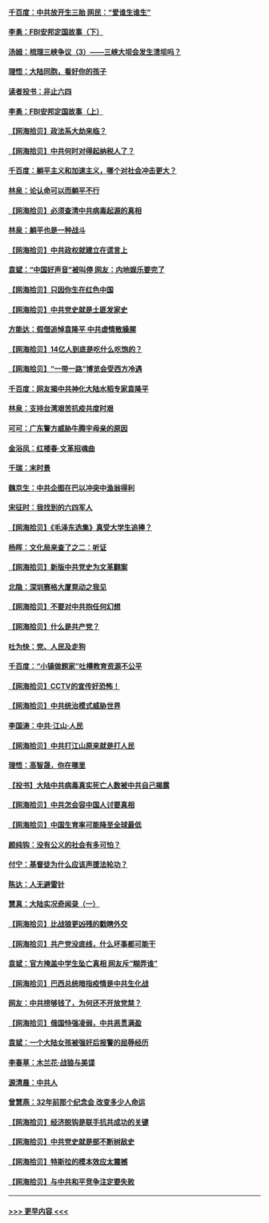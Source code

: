 #### [千百度：中共放开生三胎 网民：“爱谁生谁生”](../pages/nsc993/n12990644.md?t=06020201) 
#### [李勇：FBI安邦定国故事（下）](../pages/nsc993/n12987854.md?t=06020201) 
#### [汤姆：梳理三峡争议（3）——三峡大坝会发生溃坝吗？](../pages/nsc993/n12989806.md?t=06020201) 
#### [理悟：大陆同胞，看好你的孩子](../pages/nsc993/n12989778.md?t=06020201) 
#### [读者投书：非止六四](../pages/nsc993/n12989673.md?t=06020201) 
#### [李勇：FBI安邦定国故事（上）](../pages/nsc993/n12987749.md?t=06020201) 
#### [【网海拾贝】政法系大劫来临？](../pages/nsc993/n12987596.md?t=06020201) 
#### [【网海拾贝】中共何时对得起纳税人了？](../pages/nsc993/n12985578.md?t=06020201) 
#### [千百度：躺平主义和加速主义，哪个对社会冲击更大？](../pages/nsc993/n12985512.md?t=06020201) 
#### [林泉：论认命可以而躺平不行](../pages/nsc993/n12985505.md?t=06020201) 
#### [【网海拾贝】必须查清中共病毒起源的真相](../pages/nsc993/n12984276.md?t=06020201) 
#### [林泉：躺平也是一种战斗](../pages/nsc993/n12984194.md?t=06020201) 
#### [【网海拾贝】中共政权就建立在谎言上](../pages/nsc993/n12981880.md?t=06020201) 
#### [袁斌：“中国好声音”被叫停 网友：内地娱乐要完了](../pages/nsc993/n12981826.md?t=06020201) 
#### [【网海拾贝】只因你生在红色中国](../pages/nsc993/n12979096.md?t=06020201) 
#### [【网海拾贝】中共党史就是土匪发家史](../pages/nsc993/n12976478.md?t=06020201) 
#### [方能达：假借追悼袁隆平 中共虚情散臊腥](../pages/nsc993/n12976396.md?t=06020201) 
#### [【网海拾贝】14亿人到底是吃什么吃饱的？](../pages/nsc993/n12974125.md?t=06020201) 
#### [【网海拾贝】“一带一路”博览会受西方冷遇](../pages/nsc993/n12971787.md?t=06020201) 
#### [千百度：网友揭中共神化大陆水稻专家袁隆平](../pages/nsc993/n12971733.md?t=06020201) 
#### [林泉：支持台湾艰苦抗疫共度时艰](../pages/nsc993/n12971350.md?t=06020201) 
#### [可可：广东警方威胁牛腾宇母亲的原因](../pages/nsc993/n12971100.md?t=06020201) 
#### [金浴凤：红楼春·文革招魂曲](../pages/nsc993/n12970354.md?t=06020201) 
#### [千瑞：末时景](../pages/nsc993/n12970337.md?t=06020201) 
#### [魏京生：中共企图在巴以冲突中渔翁得利](../pages/nsc993/n12970286.md?t=06020201) 
#### [宋征时：我找到的六四军人](../pages/nsc993/n12970213.md?t=06020201) 
#### [【网海拾贝】《毛泽东选集》真受大学生追捧？](../pages/nsc993/n12968779.md?t=06020201) 
#### [杨晖：文化局来查了之二：听证](../pages/nsc993/n12966528.md?t=06020201) 
#### [【网海拾贝】新版中共党史为文革翻案](../pages/nsc993/n12967526.md?t=06020201) 
#### [北隐：深圳赛格大厦晃动之我见](../pages/nsc993/n12967393.md?t=06020201) 
#### [【网海拾贝】不要对中共抱任何幻想](../pages/nsc993/n12965222.md?t=06020201) 
#### [【网海拾贝】什么是共产党？](../pages/nsc993/n12962781.md?t=06020201) 
#### [吐为快：党、人民及走狗](../pages/nsc993/n12962747.md?t=06020201) 
#### [千百度：“小镇做题家”吐槽教育资源不公平](../pages/nsc993/n12962705.md?t=06020201) 
#### [【网海拾贝】CCTV的宣传好恐怖！](../pages/nsc993/n12959984.md?t=06020201) 
#### [【网海拾贝】中共统治模式威胁世界](../pages/nsc993/n12957622.md?t=06020201) 
#### [李国涛：中共‧江山‧人民](../pages/nsc993/n12957502.md?t=06020201) 
#### [【网海拾贝】中共打江山原来就是打人民](../pages/nsc993/n12954345.md?t=06020201) 
#### [理悟：高智晟，你在哪里](../pages/nsc993/n12953115.md?t=06020201) 
#### [【投书】大陆中共病毒真实死亡人数被中共自己揭露](../pages/nsc993/n12953050.md?t=06020201) 
#### [【网海拾贝】中共怎会容中国人讨要真相](../pages/nsc993/n12952161.md?t=06020201) 
#### [【网海拾贝】中国生育率可能降至全球最低](../pages/nsc993/n12948793.md?t=06020201) 
#### [颜纯钩：没有公义的社会有多可怕？](../pages/nsc993/n12947626.md?t=06020201) 
#### [付宁：基督徒为什么应该声援法轮功？](../pages/nsc993/n12947233.md?t=06020201) 
#### [陈达：人无避雷针](../pages/nsc993/n12947098.md?t=06020201) 
#### [慧真：大陆实况奇闻录（一）](../pages/nsc993/n12945811.md?t=06020201) 
#### [【网海拾贝】比战狼更凶残的戳瞎外交](../pages/nsc993/n12945717.md?t=06020201) 
#### [【网海拾贝】共产党没底线，什么坏事都可能干](../pages/nsc993/n12942090.md?t=06020201) 
#### [袁斌：官方掩盖中学生坠亡真相 网友斥“糊弄谁”](../pages/nsc993/n12942029.md?t=06020201) 
#### [【网海拾贝】巴西总统暗指疫情是中共生化战](../pages/nsc993/n12938999.md?t=06020201) 
#### [网友：中共捞够钱了，为何还不开放党禁？](../pages/nsc993/n12938952.md?t=06020201) 
#### [【网海拾贝】俄国恃强凌弱，中共恶贯满盈](../pages/nsc993/n12936626.md?t=06020201) 
#### [袁斌：一个大陆女孩被强奸后报警的屈辱经历](../pages/nsc993/n12936547.md?t=06020201) 
#### [李春草：木兰花·战狼与美谍](../pages/nsc993/n12935995.md?t=06020201) 
#### [源清晨：中共人](../pages/nsc993/n12935589.md?t=06020201) 
#### [曾慧燕：32年前那个纪念会 改变多少人命运](../pages/nsc993/n12934233.md?t=06020201) 
#### [【网海拾贝】经济脱钩是联手抗共成功的关键](../pages/nsc993/n12934176.md?t=06020201) 
#### [【网海拾贝】中共党史就是部不断树敌史](../pages/nsc993/n12932844.md?t=06020201) 
#### [【网海拾贝】特斯拉的模本效应太震撼](../pages/nsc993/n12925626.md?t=06020201) 
#### [【网海拾贝】与中共和平竞争注定要失败](../pages/nsc993/n12923326.md?t=06020201) 

----
#### [ >>> 更早内容 <<< ](../indexes/nsc993-earlier.md)
